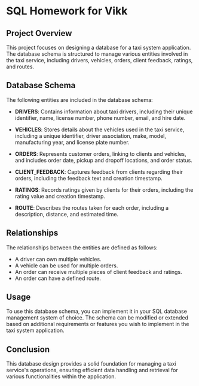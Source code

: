 # SQL Homework for Vikk

## Project Overview

This project focuses on designing a database for a taxi system application. The database schema is structured to manage various entities involved in the taxi service, including drivers, vehicles, orders, client feedback, ratings, and routes.

## Database Schema

The following entities are included in the database schema:

- **DRIVERS**: Contains information about taxi drivers, including their unique identifier, name, license number, phone number, email, and hire date.
  
- **VEHICLES**: Stores details about the vehicles used in the taxi service, including a unique identifier, driver association, make, model, manufacturing year, and license plate number.
  
- **ORDERS**: Represents customer orders, linking to clients and vehicles, and includes order date, pickup and dropoff locations, and order status.
  
- **CLIENT_FEEDBACK**: Captures feedback from clients regarding their orders, including the feedback text and creation timestamp.
  
- **RATINGS**: Records ratings given by clients for their orders, including the rating value and creation timestamp.
  
- **ROUTE**: Describes the routes taken for each order, including a description, distance, and estimated time.

## Relationships

The relationships between the entities are defined as follows:

- A driver can own multiple vehicles.
- A vehicle can be used for multiple orders.
- An order can receive multiple pieces of client feedback and ratings.
- An order can have a defined route.

## Usage

To use this database schema, you can implement it in your SQL database management system of choice. The schema can be modified or extended based on additional requirements or features you wish to implement in the taxi system application.

## Conclusion

This database design provides a solid foundation for managing a taxi service's operations, ensuring efficient data handling and retrieval for various functionalities within the application.
